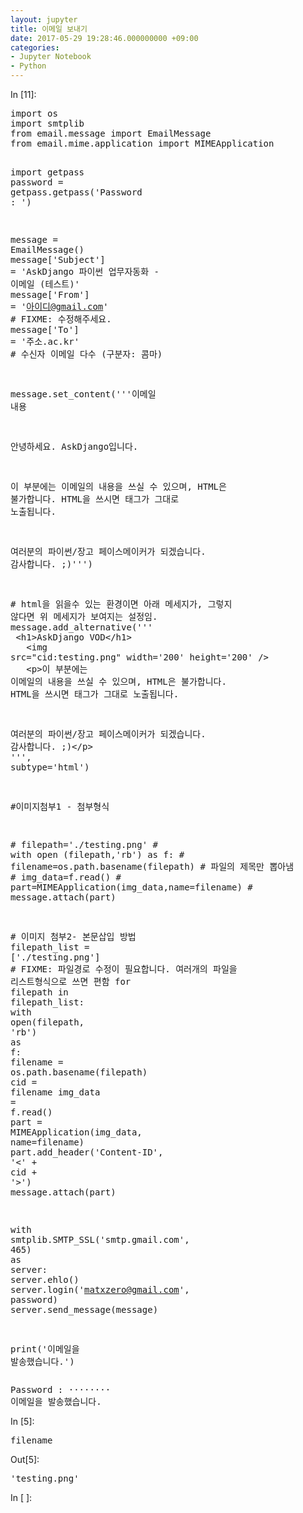 ```yaml
---
layout: jupyter
title: 이메일 보내기
date: 2017-05-29 19:28:46.000000000 +09:00
categories:
- Jupyter Notebook
- Python
---
```

<div tabindex="-1" id="notebook" class="border-box-sizing">
    <div class="container" id="notebook-container">

<div class="cell border-box-sizing code_cell rendered">
<div class="input">
<div class="prompt input_prompt">In&nbsp;[11]:</div>
<div class="inner_cell">
    <div class="input_area">
<div class=" highlight hl-ipython3"><pre><span></span><span class="kn">import</span> <span class="nn">os</span>
<span class="kn">import</span> <span class="nn">smtplib</span>
<span class="kn">from</span> <span class="nn">email.message</span> <span class="k">import</span> <span class="n">EmailMessage</span>
<span class="kn">from</span> <span class="nn">email.mime.application</span> <span class="k">import</span> <span class="n">MIMEApplication</span>

<span class="kn">import</span> <span class="nn">getpass</span>
<span class="n">password</span> <span class="o">=</span> <span class="n">getpass</span><span class="o">.</span><span class="n">getpass</span><span class="p">(</span><span class="s1">&#39;Password : &#39;</span><span class="p">)</span>

<span class="n">message</span> <span class="o">=</span> <span class="n">EmailMessage</span><span class="p">()</span>
<span class="n">message</span><span class="p">[</span><span class="s1">&#39;Subject&#39;</span><span class="p">]</span> <span class="o">=</span> <span class="s1">&#39;AskDjango 파이썬 업무자동화 - 이메일 (테스트)&#39;</span>
<span class="n">message</span><span class="p">[</span><span class="s1">&#39;From&#39;</span><span class="p">]</span> <span class="o">=</span> <span class="s1">&#39;아이디@gmail.com&#39;</span>  <span class="c1"># FIXME: 수정해주세요.</span>
<span class="n">message</span><span class="p">[</span><span class="s1">&#39;To&#39;</span><span class="p">]</span> <span class="o">=</span> <span class="s1">&#39;주소.ac.kr&#39;</span> <span class="c1"># 수신자 이메일 다수 (구분자: 콤마)</span>

<span class="n">message</span><span class="o">.</span><span class="n">set_content</span><span class="p">(</span><span class="s1">&#39;&#39;&#39;이메일 내용</span>

<span class="s1">안녕하세요. AskDjango입니다.</span>

<span class="s1">이 부분에는 이메일의 내용을 쓰실 수 있으며, HTML은 불가합니다.</span>
<span class="s1">HTML을 쓰시면 태그가 그대로 노출됩니다.</span>

<span class="s1">여러분의 파이썬/장고 페이스메이커가 되겠습니다. 감사합니다. ;)&#39;&#39;&#39;</span><span class="p">)</span>

<span class="c1"># html을 읽을수 있는 환경이면 아래 메세지가, 그렇지 않다면 위 메세지가 보여지는 설정임.</span>
<span class="n">message</span><span class="o">.</span><span class="n">add_alternative</span><span class="p">(</span><span class="s1">&#39;&#39;&#39;</span>
<span class="s1">    &lt;h1&gt;AskDjango VOD&lt;/h1&gt;</span>
<span class="s1">    </span>
<span class="s1">    &lt;img src=&quot;cid:testing.png&quot; width=&#39;200&#39; height=&#39;200&#39; /&gt;</span>
<span class="s1">    </span>
<span class="s1">    &lt;p&gt;이 부분에는 이메일의 내용을 쓰실 수 있으며, HTML은 불가합니다.</span>
<span class="s1">HTML을 쓰시면 태그가 그대로 노출됩니다.</span>

<span class="s1">여러분의 파이썬/장고 페이스메이커가 되겠습니다. 감사합니다. ;)&lt;/p&gt;</span>
<span class="s1">&#39;&#39;&#39;</span><span class="p">,</span> <span class="n">subtype</span><span class="o">=</span><span class="s1">&#39;html&#39;</span><span class="p">)</span>

<span class="c1">#이미지첨부1 - 첨부형식</span>

<span class="c1"># filepath=&#39;./testing.png&#39;</span>
<span class="c1"># with open (filepath,&#39;rb&#39;) as f:</span>
<span class="c1">#     filename=os.path.basename(filepath) # 파일의 제목만 뽑아냄</span>
<span class="c1">#     img_data=f.read()</span>
<span class="c1">#     part=MIMEApplication(img_data,name=filename)</span>
<span class="c1">#     message.attach(part)</span>


<span class="c1"># 이미지 첨부2- 본문삽입 방법</span>
<span class="n">filepath_list</span> <span class="o">=</span> <span class="p">[</span><span class="s1">&#39;./testing.png&#39;</span><span class="p">]</span>   <span class="c1"># FIXME: 파일경로 수정이 필요합니다. 여러개의 파일을 리스트형식으로 쓰면 편함</span>
<span class="k">for</span> <span class="n">filepath</span> <span class="ow">in</span> <span class="n">filepath_list</span><span class="p">:</span>
    <span class="k">with</span> <span class="nb">open</span><span class="p">(</span><span class="n">filepath</span><span class="p">,</span> <span class="s1">&#39;rb&#39;</span><span class="p">)</span> <span class="k">as</span> <span class="n">f</span><span class="p">:</span>
        <span class="n">filename</span> <span class="o">=</span> <span class="n">os</span><span class="o">.</span><span class="n">path</span><span class="o">.</span><span class="n">basename</span><span class="p">(</span><span class="n">filepath</span><span class="p">)</span>
        <span class="n">cid</span> <span class="o">=</span> <span class="n">filename</span>
        <span class="n">img_data</span> <span class="o">=</span> <span class="n">f</span><span class="o">.</span><span class="n">read</span><span class="p">()</span>
        <span class="n">part</span> <span class="o">=</span> <span class="n">MIMEApplication</span><span class="p">(</span><span class="n">img_data</span><span class="p">,</span> <span class="n">name</span><span class="o">=</span><span class="n">filename</span><span class="p">)</span>
        <span class="n">part</span><span class="o">.</span><span class="n">add_header</span><span class="p">(</span><span class="s1">&#39;Content-ID&#39;</span><span class="p">,</span> <span class="s1">&#39;&lt;&#39;</span> <span class="o">+</span> <span class="n">cid</span> <span class="o">+</span> <span class="s1">&#39;&gt;&#39;</span><span class="p">)</span>
        <span class="n">message</span><span class="o">.</span><span class="n">attach</span><span class="p">(</span><span class="n">part</span><span class="p">)</span>

<span class="k">with</span> <span class="n">smtplib</span><span class="o">.</span><span class="n">SMTP_SSL</span><span class="p">(</span><span class="s1">&#39;smtp.gmail.com&#39;</span><span class="p">,</span> <span class="mi">465</span><span class="p">)</span> <span class="k">as</span> <span class="n">server</span><span class="p">:</span>
    <span class="n">server</span><span class="o">.</span><span class="n">ehlo</span><span class="p">()</span>
    <span class="n">server</span><span class="o">.</span><span class="n">login</span><span class="p">(</span><span class="s1">&#39;matxzero@gmail.com&#39;</span><span class="p">,</span> <span class="n">password</span><span class="p">)</span>
    <span class="n">server</span><span class="o">.</span><span class="n">send_message</span><span class="p">(</span><span class="n">message</span><span class="p">)</span>

<span class="nb">print</span><span class="p">(</span><span class="s1">&#39;이메일을 발송했습니다.&#39;</span><span class="p">)</span>
</pre></div>

</div>
</div>
</div>

<div class="output_wrapper">
<div class="output">


<div class="output_area"><div class="prompt"></div>
<div class="output_subarea output_stream output_stdout output_text">
<pre>Password : ········
이메일을 발송했습니다.
</pre>
</div>
</div>

</div>
</div>

</div>
<div class="cell border-box-sizing code_cell rendered">
<div class="input">
<div class="prompt input_prompt">In&nbsp;[5]:</div>
<div class="inner_cell">
    <div class="input_area">
<div class=" highlight hl-ipython3"><pre><span></span><span class="n">filename</span>
</pre></div>

</div>
</div>
</div>

<div class="output_wrapper">
<div class="output">


<div class="output_area"><div class="prompt output_prompt">Out[5]:</div>


<div class="output_text output_subarea output_execute_result">
<pre>&#39;testing.png&#39;</pre>
</div>

</div>

</div>
</div>

</div>
<div class="cell border-box-sizing code_cell rendered">
<div class="input">
<div class="prompt input_prompt">In&nbsp;[&nbsp;]:</div>
<div class="inner_cell">
    <div class="input_area">
<div class=" highlight hl-ipython3"><pre><span></span>
</pre></div>

</div>
</div>
</div>

</div>
    </div>
  </div>
